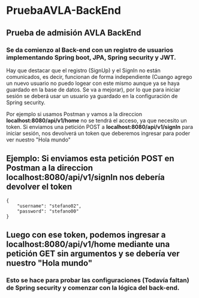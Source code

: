 # PruebaAVLA-BackEnd
## Prueba de admisión AVLA BackEnd

### Se da comienzo al Back-end con un registro de usuarios implementando Spring boot, JPA, Spring security y JWT.

  Hay que destacar que el registro (SignUp) y el SignIn no están comunicados, es decir, funcionan de forma independiente 
(Cuango agrego un nuevo usuario no puedo logear con este mismo aunque ya se haya guardado en la base de datos. Se va a mejorar), por lo que para iniciar sesión se deberá
usar un usuario ya guardado en la configuración de Spring security.

   Por ejemplo si usamos Postman y vamos a la direccion **localhost:8080/api/v1/home** no se tendrá el acceso, ya que necesito un token. Si enviamos una petición POST a 
**localhost:8080/api/v1/signIn**  para
iniciar sesión, nos devolverá un token que deberemos ingresar para poder ver nuestro "Hola mundo"

## Ejemplo: Si enviamos esta petición POST en Postman a la direccion **localhost:8080/api/v1/signIn** nos debería devolver el token
```
{
    "username": "stefano02",
    "password": "stefano00"
}
```

## Luego con ese token, podemos ingresar a **localhost:8080/api/v1/home** mediante una petición GET sin argumentos y se debería ver nuestro "Hola mundo"

### Esto se hace para probar las configuraciones (Todavía faltan) de Spring security y comenzar con la lógica del back-end.
